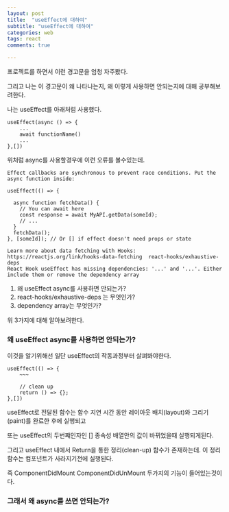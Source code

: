 ```yaml
---
layout: post
title:  "useEffect에 대하여"
subtitle: "useEffect에 대하여"
categories: web
tags: react
comments: true

---
```


프로젝트를 하면서 이런 경고문을 엄청 자주봤다.

그리고 나는 이 경고문이 왜 나타나는지, 왜 이렇게 사용하면 안되는지에 대해 공부해보려한다.

나는 useEffect를 아래처럼 사용했다.

```
useEffect(async () => {
    ...
    await functionName()
    ...
},[])
```

위처럼 async를 사용할경우에 이런 오류를 볼수있는데.

```
Effect callbacks are synchronous to prevent race conditions. Put the async function inside:

useEffect(() => {

  async function fetchData() {
    // You can await here
    const response = await MyAPI.getData(someId);
    // ...
  }
  fetchData();
}, [someId]); // Or [] if effect doesn't need props or state

Learn more about data fetching with Hooks: https://reactjs.org/link/hooks-data-fetching  react-hooks/exhaustive-deps
React Hook useEffect has missing dependencies: '...' and '...'. Either include them or remove the dependency array
```

1. 왜 useEffect async를 사용하면 안되는가?
2. react-hooks/exhaustive-deps 는 무엇인가?
3. dependency array는 무엇인가?

위 3가지에 대해 알아보려한다.

### 왜 useEffect async를 사용하면 안되는가?

이것을 알기위해선 일단 useEffect의 작동과정부터 살펴봐야한다.

```
useEffect(() => {
    ~~~

    // clean up
    return () => {};
},[])
```

useEffect로 전달된 함수는 함수 지연 시간 동안 레이아웃 배치(layout)와 그리기(paint)를 완료한 후에 실행되고

또는 useEffect의 두번쨰인자인 [] 종속성 배열안의 값이 바뀌었을때 실행되게된다.

그리고 useEffect 내에서 Return을 통한 정리(clean-up) 함수가 존재하는데. 이 정리함수는 컴포넌트가 사라지기전에 실행된다.

즉 ComponentDidMount ComponentDidUnMount 두가지의 기능이 들어있는것이다.

### 그래서 왜 async를 쓰면 안되는가?

